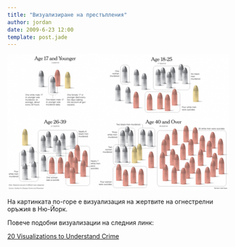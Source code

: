 ```yaml
---
title: "Визуализиране на престъпления"
author: jordan
date: 2009-6-23 12:00
template: post.jade
---
```


![](nytimes-gun-deaths-545x336.png)

На картинката по-горе е визуализация на жертвите на огнестрелни оръжия в
Ню-Йорк.

Повече подобни визуализации на следния линк:

[20 Visualizations to Understand
Crime](http://flowingdata.com/2009/06/23/20-visualizations-to-understand-crime/)
